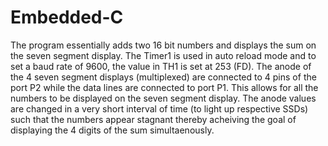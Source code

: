 # Embedded-C
The program essentially adds two 16 bit numbers and displays the sum on the seven segment display.
The Timer1 is used in auto reload mode and to set a baud rate of 9600, the value in TH1 is set at 253 (FD). 
The anode of the 4 seven segment displays (multiplexed) are connected to 4 pins of the port P2 while the data lines are connected to port P1. This allows for all the numbers to be displayed on the seven segment display. The anode values are changed in a very short interval of time (to light up respective SSDs) such that the numbers appear stagnant thereby acheiving the goal of displaying the 4 digits of the sum simultaenously.
